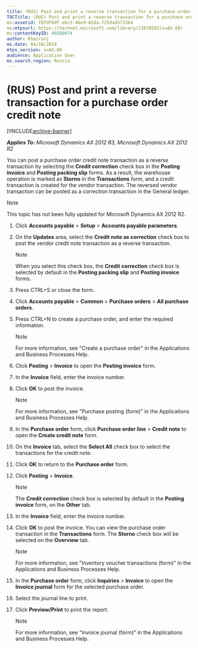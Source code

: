 ```yaml
---
title: (RUS) Post and print a reverse transaction for a purchase order credit note
TOCTitle: (RUS) Post and print a reverse transaction for a purchase order credit note
ms:assetid: f07df8df-ebc3-46e9-82da-725dad573364
ms:mtpsurl: https://technet.microsoft.com/library/JJ678592(v=AX.60)
ms:contentKeyID: 49388074
author: Khairunj
ms.date: 04/18/2014
mtps_version: v=AX.60
audience: Application User
ms.search.region: Russia
---
```


# (RUS) Post and print a reverse transaction for a purchase order credit note 


[!INCLUDE[archive-banner](includes/archive-banner.md)]


_**Applies To:** Microsoft Dynamics AX 2012 R3, Microsoft Dynamics AX 2012 R2_

You can post a purchase order credit note transaction as a reverse transaction by selecting the **Credit correction** check box in the **Posting invoice** and **Posting packing slip** forms. As a result, the warehouse operation is marked as **Storno** in the **Transactions** form, and a credit transaction is created for the vendor transaction. The reversed vendor transaction can be posted as a correction transaction in the General ledger.


> [!NOTE]
> <P>This topic has not been fully updated for Microsoft Dynamics AX 2012 R2.</P>



1.  Click **Accounts payable** \> **Setup** \> **Accounts payable parameters**.

2.  On the **Updates** area, select the **Credit note as correction** check box to post the vendor credit note transaction as a reverse transaction.
    

    > [!NOTE]
    > <P>When you select this check box, the <STRONG>Credit correction</STRONG> check box is selected by default in the <STRONG>Posting packing slip</STRONG> and <STRONG>Posting invoice</STRONG> forms.</P>



3.  Press CTRL+S or close the form.

4.  Click **Accounts payable** \> **Common** \> **Purchase orders** \> **All purchase orders**.

5.  Press CTRL+N to create a purchase order, and enter the required information.
    

    > [!NOTE]
    > <P>For more information, see "Create a purchase order" in the Applications and Business Processes Help.</P>



6.  Click **Posting** \> **Invoice** to open the **Posting invoice** form.

7.  In the **Invoice** field, enter the invoice number.

8.  Click **OK** to post the invoice.
    

    > [!NOTE]
    > <P>For more information, see "Purchase posting (form)" in the Applications and Business Processes Help.</P>



9.  In the **Purchase order** form, click **Purchase order line** \> **Credit note** to open the **Create credit note** form.

10. On the **Invoice** tab, select the **Select All** check box to select the transactions for the credit note.

11. Click **OK** to return to the **Purchase order** form.

12. Click **Posting** \> **Invoice**.
    

    > [!NOTE]
    > <P>The <STRONG>Credit correction</STRONG> check box is selected by default in the <STRONG>Posting invoice</STRONG> form, on the <STRONG>Other</STRONG> tab.</P>



13. In the **Invoice** field, enter the invoice number.

14. Click **OK** to post the invoice. You can view the purchase order transaction in the **Transactions** form. The **Storno** check box will be selected on the **Overview** tab.
    

    > [!NOTE]
    > <P>For more information, see "Inventory voucher transactions (form)" in the Applications and Business Processes Help.</P>



15. In the **Purchase order** form, click **Inquiries** \> **Invoice** to open the **Invoice journal** form for the selected purchase order.

16. Select the journal line to print.

17. Click **Preview/Print** to print the report.
    

    > [!NOTE]
    > <P>For more information, see "Invoice journal (form)" in the Applications and Business Processes Help.</P>


  


